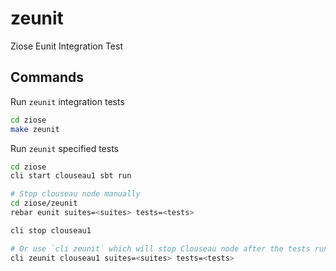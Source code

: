 zeunit
=====

Ziose Eunit Integration Test

Commands
--------

Run `zeunit` integration tests

```bash
cd ziose
make zeunit
```

Run `zeunit` specified tests

```bash
cd ziose
cli start clouseau1 sbt run

# Stop clouseau node manually
cd ziose/zeunit
rebar eunit suites=<suites> tests=<tests>

cli stop clouseau1

# Or use `cli zeunit` which will stop Clouseau node after the tests run
cli zeunit clouseau1 suites=<suites> tests=<tests>
```
